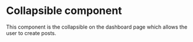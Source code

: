 # Collapsible component
This component is the collapsible on the dashboard page which allows the user to create posts.